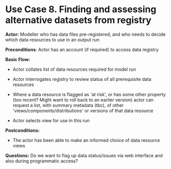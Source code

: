 Use Case 8. Finding and assessing alternative datasets from registry
====================================================================

**Actor:** Modeller who has data files pre-registered, and who needs to
decide which data resources to use in an output run

**Preconditions**: Actor has an account (if required) to access data
registry

**Basic Flow:**

-   Actor collates list of data resources required for model run

-   Actor interrogates registry to review status of all prerequisite
    data resources

-   Where a data resource is flagged as 'at risk', or has some other
    property (too recent? Might want to roll back to an earlier version)
    actor can request a list, with summary metadata (tbc), of other
    'views/components/distributions' or versions of that data resource

-   Actor selects view for use in this run

**Postconditions:**

-   The actor has been able to make an informed choice of data resource
    views

**Questions:** Do we want to flag up data status/issues via web
interface and also during programmatic access?